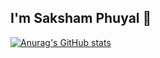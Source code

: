 ## I'm Saksham Phuyal 👋

[![Anurag's GitHub stats](https://github-readme-stats.vercel.app/api?username=SakshamPhuyal)](https://github.com/SakshamPhuyal/github-readme-stats)
